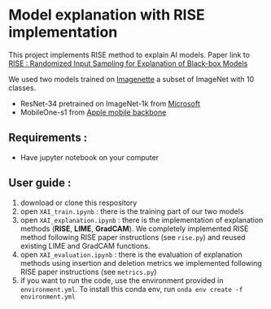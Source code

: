 # Model explanation with RISE implementation
This project implements RISE method to explain AI models.
Paper link to [RISE : Randomized Input Sampling for Explanation of Black-box Models](https://arxiv.org/pdf/1806.07421)

We used two models trained on [Imagenette](https://s3.amazonaws.com/fast-ai-imageclas/imagenette2.tgz) a subset of ImageNet with 10 classes.
 * ResNet-34 pretrained on ImageNet-1k from [Microsoft](https://huggingface.co/microsoft/resnet-34)
 * MobileOne-s1 from [Apple mobile backbone](https://github.com/apple/ml-mobileone)


## Requirements :
- Have jupyter notebook on your computer

## User guide :
1. download or clone this respository
2. open `XAI_train.ipynb` : there is the training part of our two models
3. open `XAI_explanation.ipynb` : there is the implementation of explanation methods (**RISE**, **LIME**, **GradCAM**). We completely implemented RISE method following RISE paper instructions (see `rise.py`) and reused existing LIME and GradCAM functions.
4. open `XAI_evaluation.ipynb` : there is the evaluation of explanation methods using insertion and deletion metrics we implemented following RISE paper instructions (see `metrics.py`)
5. if you want to run the code, use the environment provided in `environment.yml`. To install this conda env, run `onda env create -f environment.yml`
